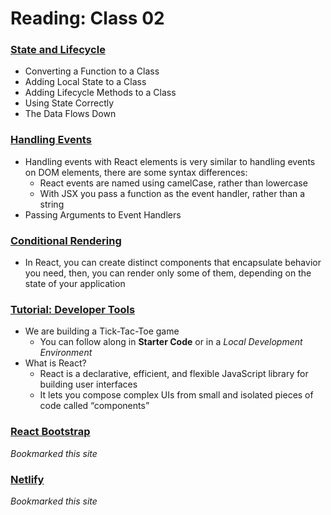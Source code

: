# Reading: Class 02

### [State and Lifecycle](https://reactjs.org/docs/state-and-lifecycle.html)
- Converting a Function to a Class
- Adding Local State to a Class
- Adding Lifecycle Methods to a Class
- Using State Correctly
- The Data Flows Down

### [Handling Events](https://reactjs.org/docs/handling-events.html)
- Handling events with React elements is very similar to handling events on DOM elements, there are some syntax differences:
  * React events are named using camelCase, rather than lowercase
  * With JSX you pass a function as the event handler, rather than a string
- Passing Arguments to Event Handlers

### [Conditional Rendering](https://reactjs.org/docs/conditional-rendering.html)
- In React, you can create distinct components that encapsulate behavior you need, then, you can render only some of them, depending on the state of your application

### [Tutorial: Developer Tools](https://reactjs.org/tutorial/tutorial.html)
- We are building a Tick-Tac-Toe game
  * You can follow along in **Starter Code** or in a *Local Development Environment*
- What is React?
  * React is a declarative, efficient, and flexible JavaScript library for building user interfaces
  * It lets you compose complex UIs from small and isolated pieces of code called “components”

### [React Bootstrap](https://react-bootstrap.github.io/)
*Bookmarked this site*

### [Netlify](https://www.netlify.com/)
*Bookmarked this site*